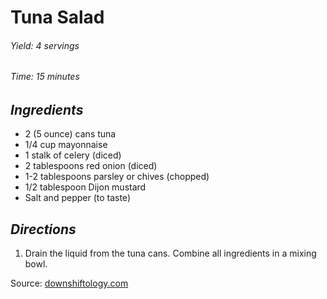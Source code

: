# Tuna Salad

######  Yield: 4 servings
######  Time:  15 minutes

##  *Ingredients*
- 2 (5 ounce) cans tuna 
- 1/4 cup mayonnaise
- 1 stalk of celery (diced)
- 2 tablespoons red onion (diced)
- 1-2 tablespoons parsley or chives (chopped)
- 1/2 tablespoon Dijon mustard
- Salt and pepper (to taste) 

##  *Directions*
1. Drain the liquid from the tuna cans. Combine all ingredients in a mixing bowl. 

Source: [downshiftology.com](https://downshiftology.com/recipes/tuna-salad/)